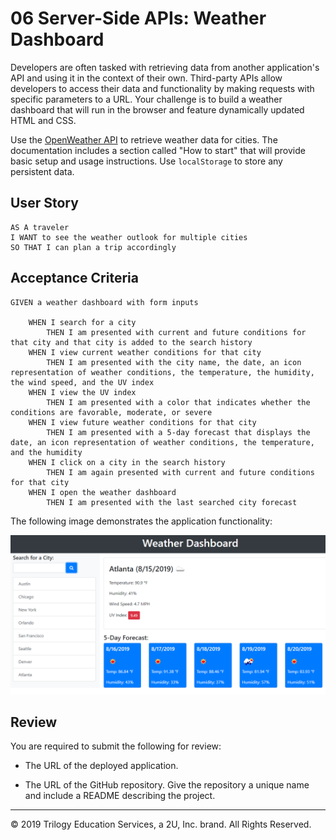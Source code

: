 # 06 Server-Side APIs: Weather Dashboard

Developers are often tasked with retrieving data from another application's API and using it in the context of their own. Third-party APIs allow developers to access their data and functionality by making requests with specific parameters to a URL. Your challenge is to build a weather dashboard that will run in the browser and feature dynamically updated HTML and CSS.

Use the [OpenWeather API](https://openweathermap.org/api) to retrieve weather data for cities. The documentation includes a section called "How to start" that will provide basic setup and usage instructions. Use `localStorage` to store any persistent data.

## User Story

```
AS A traveler
I WANT to see the weather outlook for multiple cities
SO THAT I can plan a trip accordingly
```

## Acceptance Criteria

```
GIVEN a weather dashboard with form inputs

    WHEN I search for a city
        THEN I am presented with current and future conditions for that city and that city is added to the search history
    WHEN I view current weather conditions for that city
        THEN I am presented with the city name, the date, an icon representation of weather conditions, the temperature, the humidity, the wind speed, and the UV index
    WHEN I view the UV index
        THEN I am presented with a color that indicates whether the conditions are favorable, moderate, or severe
    WHEN I view future weather conditions for that city
        THEN I am presented with a 5-day forecast that displays the date, an icon representation of weather conditions, the temperature, and the humidity
    WHEN I click on a city in the search history
        THEN I am again presented with current and future conditions for that city
    WHEN I open the weather dashboard
        THEN I am presented with the last searched city forecast

```

The following image demonstrates the application functionality:

![weather dashboard demo](./Assets/06-server-side-apis-homework-demo.png)

## Review

You are required to submit the following for review:

* The URL of the deployed application.

* The URL of the GitHub repository. Give the repository a unique name and include a README describing the project.

- - -
© 2019 Trilogy Education Services, a 2U, Inc. brand. All Rights Reserved.
